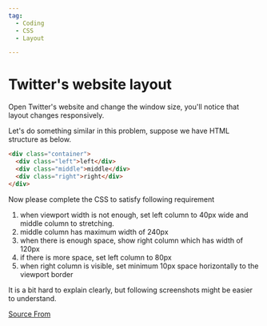 ```yaml
---
tag:
  - Coding
  - CSS
  - Layout

---
```

  
# Twitter's website layout

Open Twitter's website and change the window size, you'll notice that layout changes responsively.

Let's do something similar in this problem, suppose we have HTML structure as below.

```html
<div class="container">
  <div class="left">left</div>
  <div class="middle">middle</div>
  <div class="right">right</div>
</div>
```

Now please complete the CSS to satisfy following requirement

1.  when viewport width is not enough, set left column to 40px wide and middle column to stretching.
2.  middle column has maximum width of 240px
3.  when there is enough space, show right column which has width of 120px
4.  if there is more space, set left column to 80px
5.  when right column is visible, set minimum 10px space horizontally to the viewport border

It is a bit hard to explain clearly, but following screenshots might be easier to understand.


[Source From](https://bigfrontend.dev/css/twitter-layout)

  